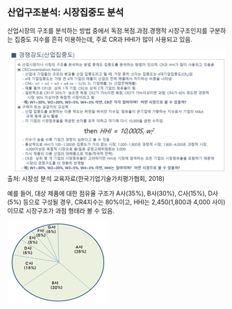 ## 산업구조분석: 시장집중도 분석

산업시장의 구조를 분석하는 방법 중에서 독점․복점․과점․경쟁적 시장구조인지를 구분하는 집중도 지수를 흔히 이용하는데, 주로 CR과 HHI가 많이 사용되고 있음.

![](images/Q8_5_1_1.png)
출처: 시장성 분석 교육자료(한국기업기술가치평가협회, 2018)

예를 들어, 대상 제품에 대한 점유율 구조가 A사(35%), B사(30%), C사(15%), D사(5%) 등으로 구성될 경우, CR4지수는 80%이고, HHI는 2,450(1,800과 4,000 사이)이므로 시장구조가 과점 형태라 볼 수 있음.

![대상 제품에 대한 시장점유율 분석 사례](images/Q8_5_1_2.png)
